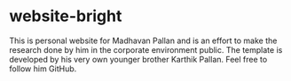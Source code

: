 # website-bright
This is personal website for Madhavan Pallan and is an effort to make the research done by him in the corporate environment public. The template is developed by his very own younger brother Karthik Pallan. Feel free to follow him GitHub.
